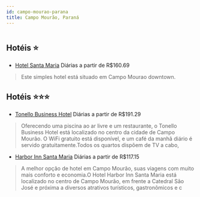 ```yaml
---
id: campo-mourao-parana
title: Campo Mourão, Paraná
---
```


<center><img src="http://media.omnibees.com/Images/8575/Property/379697.jpg" alt="" /></center>


## Hotéis ⭐️

-    [Hotel Santa Maria](https://www.hurb.com/aud/https://www.hurb.com/hoteis/campo-mourao/hotel-santa-maria-JNP-JP661029?cmp=18055) Diárias a partir de R$160.69
   > Este simples hotel está situado em Campo Mourao downtown. 

## Hotéis ⭐️⭐️⭐️

-    [Tonello Business Hotel](https://www.hurb.com/aud/https://www.hurb.com/hoteis/campo-mourao/tonello-business-hotel-OMN-8575?cmp=18055) Diárias a partir de R$191.29
   > Oferecendo uma piscina ao ar livre e um restaurante, o Tonello Business Hotel está localizado no centro da cidade de Campo Mourão. O WiFi gratuito está disponível, e um café da manhã diário é servido gratuitamente.Todos os quartos dispõem de TV a cabo, 
-    [Harbor Inn Santa Maria](https://www.hurb.com/aud/https://www.hurb.com/hoteis/campo-mourao/harbor-inn-santa-maria-OMN-5471?cmp=18055) Diárias a partir de R$117.15
   > A melhor opção de hotel em Campo Mourão, suas viagens com muito mais conforto e economia.O Hotel Harbor Inn Santa Maria está localizado no centro de Campo Mourão, em frente a Catedral São José e próxima a diversos atrativos turísticos, gastronômicos e c
